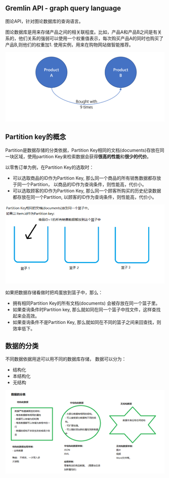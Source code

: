 ## Gremlin API - graph query language
图论API，针对图论数据库的查询语言。 

图论数据库是用来存储产品之间的相关联程度。比如，产品A和产品B之间是有关系的，他们关系的强弱可以使用一个权重值表示，每次购买产品A的同时也购买了产品B,则他们的权重加1. 使用实例，用来在购物网站做智能推荐。

![示例图](media/graph-example.png)

## Partition key的概念

Partition是数据存储的分类依据，Partition Key相同的文档(documents)存放在同一块区域，使用partition Key来检索数据会获得**很高的性能**和**很少的代价**。

以零售订单为例，在Partition Key的选取时：
- 可以选取商品的ID作为Partition Key, 那么同一个商品的所有销售数据都存放于同一个Partition， 以商品的ID作为查询条件，则性能高，代价小。
- 可以选取顾客的ID作为Partition Key, 那么同一个顾客所购买的历史纪录数据都存放在同一个Partition, 以顾客的ID作为查询条件，则性能高，代价小。

![Partition Key示例图](media/partitionKey.png)

如果把数据存储看做时把鸡蛋放到篮子中，那么：
- 拥有相同Partition Key的所有文档(documents) 会被存放在同一个篮子里。
- 如果查询条件时Partition key, 那么就如同在同一个篮子中找文件，这样查找起来会高效。
- 如果查询条件不是Partition Key, 那么就如同在不同的篮子之间来回查找，则效率低下。

## 数据的分类

不同数据依据用途可以用不同的数据库存储， 数据可以分为：
- 结构化
- 本结构化
- 无结构

![数据的分类](media/data-classification.png)
